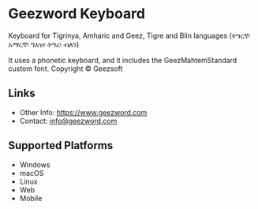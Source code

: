 # Geezword Keyboard

Keyboard for Tigrinya, Amharic and Geez, Tigre and Blin languages (ትግርኛ፡ አማርኛ፡ ግእዝ፡ ትግረ፡ ብለን)

It uses a phonetic keyboard, and it includes the GeezMahtemStandard custom font.
Copyright © Geezsoft

## Links
*	Other Info:  <https://www.geezword.com>
*	Contact:  <info@geezword.com>
## Supported Platforms
*	Windows
*	macOS
*	Linux
*	Web
*	Mobile

